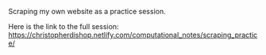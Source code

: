 Scraping my own website as a practice session. 

Here is the link to the full session: https://christopherdishop.netlify.com/computational_notes/scraping_practice/

